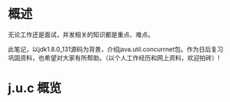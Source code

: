 # 概述
无论工作还是面试，并发相关的知识都是重点、难点。

此笔记，以jdk1.8.0_131源码为背景，介绍java.util.concurrnet包。作为日后复习巩固资料，也希望对大家有所帮助。（以个人工作经历和网上资料，欢迎拍砖）!

# j.u.c 概览
